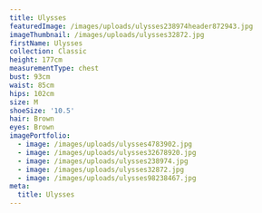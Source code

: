 ```yaml
---
title: Ulysses
featuredImage: /images/uploads/ulysses238974header872943.jpg
imageThumbnail: /images/uploads/ulysses32872.jpg
firstName: Ulysses
collection: Classic
height: 177cm
measurementType: chest
bust: 93cm
waist: 85cm
hips: 102cm
size: M
shoeSize: '10.5'
hair: Brown
eyes: Brown
imagePortfolio:
  - image: /images/uploads/ulysses4783902.jpg
  - image: /images/uploads/ulysses32678920.jpg
  - image: /images/uploads/ulysses238974.jpg
  - image: /images/uploads/ulysses32872.jpg
  - image: /images/uploads/ulysses98238467.jpg
meta:
  title: Ulysses
---
```



